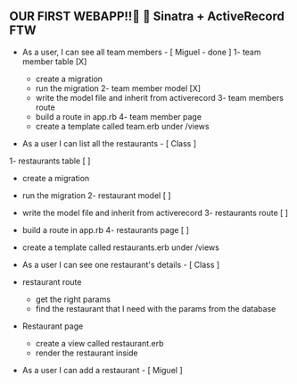 

OUR FIRST WEBAPP!!🚤 🚤
Sinatra + ActiveRecord FTW
--------------------------

- As a user, I can see all team members - [ Miguel - done ]
1- team member table [X]
  - create a migration
  - run the migration
2- team member model [X]
  - write the model file and inherit from activerecord
3- team members route
  - build a route in app.rb
4- team member page
  - create a template called team.erb under /views

- As a user I can list all the restaurants - [ Class ]

1- restaurants table [ ]
  - create a migration
  - run the migration
2- restaurant model [ ]
  - write the model file and inherit from activerecord
3- restaurants route [ ]
  - build a route in app.rb
4- restaurants page [ ]
  - create a template called restaurants.erb under /views



- As a user I can see one restaurant's details - [ Class ]

- restaurant route
  - get the right params
  - find the restaurant that I need with the params from the database


- Restaurant page
  - create a view called restaurant.erb
  - render the restaurant inside










- As a user I can add a restaurant - [ Miguel ]
